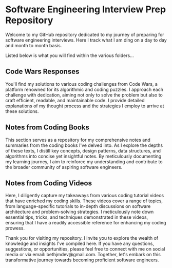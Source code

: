 <body>
  <div>
    <h1>Software Engineering Interview Prep Repository</h1>
    <p>Welcome to my GitHub repository dedicated to my journey of preparing for software engineering interviews. Here I track what I am ding on a day to day and month to month basis.</p>

<p>Listed below is what you will find within the various folders... </p>
  </div>

  <div>
    <div>
      <h2>Code Wars Responses</h2>
      <p>
        You'll find my solutions to various coding challenges from Code Wars, a platform renowned for its algorithmic and coding puzzles. I approach each challenge with dedication, aiming not only to solve the problem but also to craft efficient, readable, and maintainable code. I provide detailed explanations of my thought process and the strategies I employ to arrive at these solutions.
      </p>
    </div>
<div>
      <h2>Notes from Coding Books</h2>
<p>
        This section serves as a repository for my comprehensive notes and summaries from the coding books I've delved into. As I explore the depths of these texts, I distill key concepts, design patterns, data structures, and algorithms into concise yet insightful notes. By meticulously documenting my learning journey, I aim to reinforce my understanding and contribute to the broader community of aspiring software engineers.
</p>
</div>

<div>
      <h2>Notes from Coding Videos</h2>
<p>
        Here, I diligently capture my takeaways from various coding tutorial videos that have enriched my coding skills. These videos cover a range of topics, from language-specific tutorials to in-depth discussions on software architecture and problem-solving strategies. I meticulously note down essential tips, tricks, and techniques demonstrated in these videos, ensuring that I have a readily accessible reference for enhancing my coding prowess.
</p>
</div>

  </div>

  <div>
    <p>Thank you for visiting my repository. I invite you to explore the wealth of knowledge and insights I've compiled here. If you have any questions, suggestions, or opportunities, please feel free to connect with me on social media or via email: bethjmdev@gmail.com. Together, let's embark on this transformative journey towards becoming proficient software engineers.</p>
  </div>
